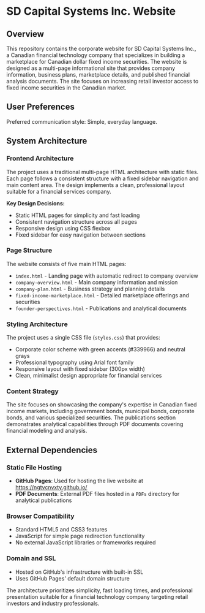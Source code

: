 # SD Capital Systems Inc. Website

## Overview

This repository contains the corporate website for SD Capital Systems Inc., a Canadian financial technology company that specializes in building a marketplace for Canadian dollar fixed income securities. The website is designed as a multi-page informational site that provides company information, business plans, marketplace details, and published financial analysis documents. The site focuses on increasing retail investor access to fixed income securities in the Canadian market.

## User Preferences

Preferred communication style: Simple, everyday language.

## System Architecture

### Frontend Architecture
The project uses a traditional multi-page HTML architecture with static files. Each page follows a consistent structure with a fixed sidebar navigation and main content area. The design implements a clean, professional layout suitable for a financial services company.

**Key Design Decisions:**
- Static HTML pages for simplicity and fast loading
- Consistent navigation structure across all pages
- Responsive design using CSS flexbox
- Fixed sidebar for easy navigation between sections

### Page Structure
The website consists of five main HTML pages:
- `index.html` - Landing page with automatic redirect to company overview
- `company-overview.html` - Main company information and mission
- `company-plan.html` - Business strategy and planning details
- `fixed-income-marketplace.html` - Detailed marketplace offerings and securities
- `founder-perspectives.html` - Publications and analytical documents

### Styling Architecture
The project uses a single CSS file (`styles.css`) that provides:
- Corporate color scheme with green accents (#339966) and neutral grays
- Professional typography using Arial font family
- Responsive layout with fixed sidebar (300px width)
- Clean, minimalist design appropriate for financial services

### Content Strategy
The site focuses on showcasing the company's expertise in Canadian fixed income markets, including government bonds, municipal bonds, corporate bonds, and various specialized securities. The publications section demonstrates analytical capabilities through PDF documents covering financial modeling and analysis.

## External Dependencies

### Static File Hosting
- **GitHub Pages**: Used for hosting the live website at https://ngtvcnvxty.github.io/
- **PDF Documents**: External PDF files hosted in a `PDFs` directory for analytical publications

### Browser Compatibility
- Standard HTML5 and CSS3 features
- JavaScript for simple page redirection functionality
- No external JavaScript libraries or frameworks required

### Domain and SSL
- Hosted on GitHub's infrastructure with built-in SSL
- Uses GitHub Pages' default domain structure

The architecture prioritizes simplicity, fast loading times, and professional presentation suitable for a financial technology company targeting retail investors and industry professionals.